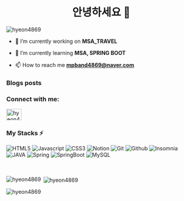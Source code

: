 <h1 align="center">안녕하세요 👋</h1>

<p align="left"> <img src="https://komarev.com/ghpvc/?username=hyeon4869&label=Profile%20views&color=0e75b6&style=flat" alt="hyeon4869" /> </p>

- 🔭 I’m currently working on **MSA_TRAVEL**

- 🌱 I’m currently learning **MSA, SPRING BOOT**

- 📫 How to reach me **mpband4869@naver.com**

### Blogs posts
<!-- BLOG-POST-LIST:START -->
<!-- BLOG-POST-LIST:END -->

<h3 align="left">Connect with me:</h3>
<p align="left">
<a href="https://dev.to/hyeon4869" target="blank"><img align="center" src="https://raw.githubusercontent.com/rahuldkjain/github-profile-readme-generator/master/src/images/icons/Social/devto.svg" alt="hyeon4869" height="30" width="40" /></a>
</p>

### My Stacks ⚡ 
![HTML5](http://img.shields.io/badge/-HTML-f06529?style=flat-square&logo=HTML5&logoColor=white)
![Javascript](http://img.shields.io/badge/-Javascript-F7DF1E?style=flat-square&logo=javascript&logoColor=white)
![CSS3](http://img.shields.io/badge/-CSS-1572b6?style=flat-square&logo=CSS3)
![Notion](http://img.shields.io/badge/-Notion-585858?style=flat-square&logo=Notion&logoColor=white)
![Git](http://img.shields.io/badge/-Git-f05032?style=flat-square&logo=Git&logoColor=white)
![Github](http://img.shields.io/badge/-Github-181717?style=flat-square&logo=Github&logoColor=white)
![Insomnia](http://img.shields.io/badge/-Insomnia-4000BF?style=flat-square&logo=Insomnia&logoColor=white)
![JAVA](http://img.shields.io/badge/-Java-007396?style=flat-square&logo=oracle&logoColor=white)
![Spring](http://img.shields.io/badge/-Spring-6DB33F?style=flat-square&logo=Spring&logoColor=white)
![SpringBoot](http://img.shields.io/badge/-SpringBoot-6DB33F?style=flat-square&logo=SpringBoot&logoColor=white)
![MySQL](http://img.shields.io/badge/-MySQL-4479A1?style=flat-square&logo=MySQL&logoColor=white)
<br/><br/><br/>

<p><img align="left" src="https://github-readme-stats.vercel.app/api/top-langs?username=hyeon4869&show_icons=true&locale=en&layout=compact" alt="hyeon4869" /></p>

<p>&nbsp;<img align="center" src="https://github-readme-stats.vercel.app/api?username=hyeon4869&show_icons=true&locale=en" alt="hyeon4869" /></p>

<p><img align="center" src="https://github-readme-streak-stats.herokuapp.com/?user=hyeon4869&" alt="hyeon4869" /></p>
